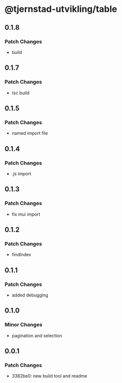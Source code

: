 # @tjernstad-utvikling/table

## 0.1.8

### Patch Changes

- build

## 0.1.7

### Patch Changes

- tsc build

## 0.1.5

### Patch Changes

- named import file

## 0.1.4

### Patch Changes

- .js import

## 0.1.3

### Patch Changes

- fix mui import

## 0.1.2

### Patch Changes

- findIndex

## 0.1.1

### Patch Changes

- added debugging

## 0.1.0

### Minor Changes

- pagination and selection

## 0.0.1

### Patch Changes

- 3382be0: new build tool and readme
